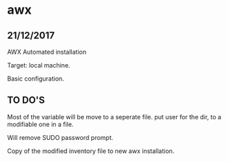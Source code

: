 # awx
21/12/2017
------

AWX Automated installation

Target: local machine.

Basic configuration.

TO DO'S
------

Most of the variable will be move to a seperate file. put user for the dir, to a modifiable one in a file.

Will remove SUDO password prompt.

Copy of the modified inventory file to new awx installation.
